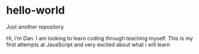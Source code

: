 # hello-world
Just another repository

Hi, i'm Dan. I am looking to learn coding through teaching myself. This is my first attempts at JavaScript and very excited about what i will learn
